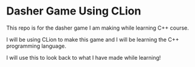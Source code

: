 # Dasher Game Using CLion
This repo is for the dasher game I am making while learning C++ course.

I will be using CLion to make this game and I will be learning the  C++ programming language.

I will use this to look back to what I have made while learning!


